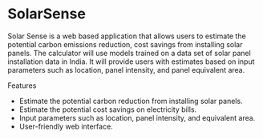 # SolarSense
Solar Sense is a web based application that allows users to estimate the potential carbon emissions reduction, cost savings from installing solar panels. The calculator will use models trained on a data set of solar panel installation data in India. It will provide users with estimates based on input parameters such as location, panel intensity, and panel equivalent area. 

Features
- Estimate the potential carbon reduction from installing solar panels. 
- Estimate the potential cost savings on electricity bills. 
- Input parameters such as location, panel intensity, and equivalent area. 
- User-friendly web interface. 
